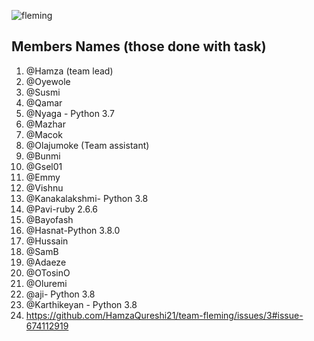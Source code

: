 ![fleming](https://user-images.githubusercontent.com/49978636/89268011-61d0f280-d651-11ea-8fd9-8629ae4a565c.png)
 
## Members Names (those done with task)

1. @Hamza (team lead)
2. @Oyewole 
3. @Susmi 
4. @Qamar
5. @Nyaga - Python 3.7
6. @Mazhar
7. @Macok
8. @Olajumoke (Team assistant)
9. @Bunmi
10. @Gsel01
11. @Emmy
12. @Vishnu
13. @Kanakalakshmi- Python 3.8
14. @Pavi-ruby 2.6.6
15. @Bayofash
16. @Hasnat-Python 3.8.0
17. @Hussain
18. @SamB
19. @Adaeze
20. @OTosinO
21. @Oluremi
22. @aji- Python 3.8
23. @Karthikeyan - Python 3.8
  24. https://github.com/HamzaQureshi21/team-fleming/issues/3#issue-674112919
